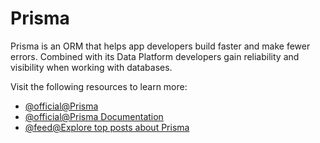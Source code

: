 # Prisma

Prisma is an ORM that helps app developers build faster and make fewer errors. Combined with its Data Platform developers gain reliability and visibility when working with databases.

Visit the following resources to learn more:

- [@official@Prisma](https://www.prisma.io/)
- [@official@Prisma Documentation](https://www.prisma.io/docs/)
- [@feed@Explore top posts about Prisma](https://app.daily.dev/tags/prisma?ref=roadmapsh)
